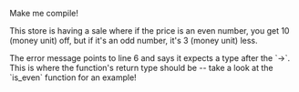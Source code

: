 Make me compile!

This store is having a sale where if the price is an even number, you get 10 (money unit) off, but if it's an odd number, it's 3 (money unit) less.

<div class="hint">
  The error message points to line 6 and says it expects a type after the `->`.
  This is where the function's return type should be -- take a look at the `is_even` function for an example!
</div>
